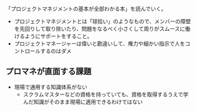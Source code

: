 「プロジェクトマネジメントの基本が全部わかる本」を読んでいく。

- プロジェクトマネジメントとは「球拾い」のようなもので、メンバーの障壁を先回りして取り除いたり、問題をなるべく小さくして周りがスムースに働けるようにサポートをすること。
- プロジェクトマネージャーは偉いと勘違いして、権力や細かい指示で人をコントロールするのはダメ

## プロマネが直面する課題

- 現場で通用する知識体系がない
  - スクラムマスターなどの資格を持っていても、資格を取得するうえで学んだ知識がそのまま現場に適用できるわけではない


